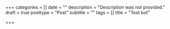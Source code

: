 +++
categories = []
date = ""
description = "Description was not provided."
draft = true
posttype = "Post"
subtitle = ""
tags = []
title = "Test bot"

+++
